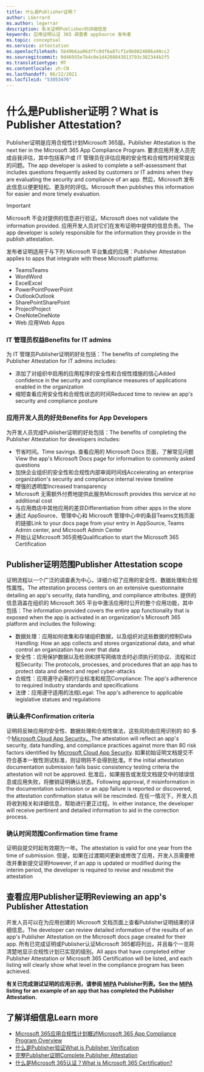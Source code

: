 ```yaml
---
title: 什么是Publisher证明？
author: LGerrard
ms.author: legerrar
description: 有关证明Publisher的详细信息
keywords: 应用证明认证 365 调查表 appSource 发布者
ms.topic: conceptual
ms.service: attestation
ms.openlocfilehash: 5b49b6aa06dffc0df6a87cf1e9b0824806a90cc2
ms.sourcegitcommit: 0d46955e7b4c0e1d4208843813793c382344b2f5
ms.translationtype: MT
ms.contentlocale: zh-CN
ms.lasthandoff: 06/22/2021
ms.locfileid: "53053476"
---
```

# <a name="what-is-publisher-attestation"></a><span data-ttu-id="89111-104">什么是Publisher证明？</span><span class="sxs-lookup"><span data-stu-id="89111-104">What is Publisher Attestation?</span></span>

<span data-ttu-id="89111-105">Publisher证明是应用合规性计划Microsoft 365层。</span><span class="sxs-lookup"><span data-stu-id="89111-105">Publisher Attestation is the next tier in the Microsoft 365 App Compliance Program.</span></span> <span data-ttu-id="89111-106">要求应用开发人员完成自我评估，其中包括客户或 IT 管理员在评估应用的安全性和合规性时经常提出的问题。</span><span class="sxs-lookup"><span data-stu-id="89111-106">The app developer is asked to complete a self-assessment that includes questions frequently asked by customers or IT admins when they are evaluating the security and compliance of an app.</span></span> <span data-ttu-id="89111-107">然后，Microsoft 发布此信息以便更轻松、更及时的评估。</span><span class="sxs-lookup"><span data-stu-id="89111-107">Microsoft then publishes this information for easier and more timely evaluation.</span></span>

> [!IMPORTANT]
> <span data-ttu-id="89111-108">Microsoft 不会对提供的信息进行验证。</span><span class="sxs-lookup"><span data-stu-id="89111-108">Microsoft does not validate the information provided.</span></span> <span data-ttu-id="89111-109">应用开发人员对它们在发布证明中提供的信息负责。</span><span class="sxs-lookup"><span data-stu-id="89111-109">The app developer is solely responsible for the information they provide in the publish attestation.</span></span> 

<span data-ttu-id="89111-110">发布者证明适用于与下列 Microsoft 平台集成的应用：</span><span class="sxs-lookup"><span data-stu-id="89111-110">Publisher Attestation applies to apps that integrate with these Microsoft platforms:</span></span>
- <span data-ttu-id="89111-111">Teams</span><span class="sxs-lookup"><span data-stu-id="89111-111">Teams</span></span>
- <span data-ttu-id="89111-112">Word</span><span class="sxs-lookup"><span data-stu-id="89111-112">Word</span></span>
- <span data-ttu-id="89111-113">Excel</span><span class="sxs-lookup"><span data-stu-id="89111-113">Excel</span></span>
- <span data-ttu-id="89111-114">PowerPoint</span><span class="sxs-lookup"><span data-stu-id="89111-114">PowerPoint</span></span> 
- <span data-ttu-id="89111-115">Outlook</span><span class="sxs-lookup"><span data-stu-id="89111-115">Outlook</span></span>
- <span data-ttu-id="89111-116">SharePoint</span><span class="sxs-lookup"><span data-stu-id="89111-116">SharePoint</span></span>
- <span data-ttu-id="89111-117">Project</span><span class="sxs-lookup"><span data-stu-id="89111-117">Project</span></span>
- <span data-ttu-id="89111-118">OneNote</span><span class="sxs-lookup"><span data-stu-id="89111-118">OneNote</span></span>
- <span data-ttu-id="89111-119">Web 应用</span><span class="sxs-lookup"><span data-stu-id="89111-119">Web Apps</span></span>

### <a name="benefits-for-it-admins"></a><span data-ttu-id="89111-120">IT 管理员权益</span><span class="sxs-lookup"><span data-stu-id="89111-120">Benefits for IT admins</span></span>
<span data-ttu-id="89111-121">为 IT 管理员Publisher证明的好处包括：</span><span class="sxs-lookup"><span data-stu-id="89111-121">The benefits of completing the Publisher Attestation for IT admins includes:</span></span>
-   <span data-ttu-id="89111-122">添加了对组织中启用的应用程序的安全性和合规性措施的信心</span><span class="sxs-lookup"><span data-stu-id="89111-122">Added confidence in the security and compliance measures of applications enabled in the organization</span></span>
-   <span data-ttu-id="89111-123">缩短查看应用安全性和合规性状态的时间</span><span class="sxs-lookup"><span data-stu-id="89111-123">Reduced time to review an app's security and compliance posture</span></span>

### <a name="benefits-for-app-developers"></a><span data-ttu-id="89111-124">应用开发人员的好处</span><span class="sxs-lookup"><span data-stu-id="89111-124">Benefits for App Developers</span></span> 
<span data-ttu-id="89111-125">为开发人员完成Publisher证明的好处包括：</span><span class="sxs-lookup"><span data-stu-id="89111-125">The benefits of completing the Publisher Attestation for developers includes:</span></span> 
-   <span data-ttu-id="89111-126">节省时间。</span><span class="sxs-lookup"><span data-stu-id="89111-126">Time savings.</span></span> <span data-ttu-id="89111-127">查看应用的 Microsoft Docs 页面，了解常见问题</span><span class="sxs-lookup"><span data-stu-id="89111-127">View the app's Microsoft Docs page for information to commonly asked questions</span></span>
-   <span data-ttu-id="89111-128">加快企业组织的安全性和合规性内部审阅时间线</span><span class="sxs-lookup"><span data-stu-id="89111-128">Accelerating an enterprise organization's security and compliance internal review timeline</span></span>
-   <span data-ttu-id="89111-129">增强的透明度</span><span class="sxs-lookup"><span data-stu-id="89111-129">Increased transparency</span></span>
- <span data-ttu-id="89111-130">Microsoft 无需额外付费地提供此服务</span><span class="sxs-lookup"><span data-stu-id="89111-130">Microsoft provides this service at no additional cost</span></span>
-   <span data-ttu-id="89111-131">与应用商店中其他应用的差异</span><span class="sxs-lookup"><span data-stu-id="89111-131">Differentiation from other apps in the store</span></span>
-   <span data-ttu-id="89111-132">通过 AppSource、管理中心和 Microsoft 管理中心中的条目Teams文档页面的链接</span><span class="sxs-lookup"><span data-stu-id="89111-132">Link to your docs page from your entry in AppSource, Teams Admin center, and Microsoft Admin Center</span></span>
-   <span data-ttu-id="89111-133">开始认证Microsoft 365资格</span><span class="sxs-lookup"><span data-stu-id="89111-133">Qualification to start the Microsoft 365 Certification</span></span>


## <a name="publisher-attestation-scope"></a><span data-ttu-id="89111-134">Publisher证明范围</span><span class="sxs-lookup"><span data-stu-id="89111-134">Publisher Attestation scope</span></span>

<span data-ttu-id="89111-135">证明流程以一个广泛的调查表为中心，详细介绍了应用的安全性、数据处理和合规性属性。</span><span class="sxs-lookup"><span data-stu-id="89111-135">The attestation process centers on an extensive questionnaire detailing an app's security, data handling, and compliance attributes.</span></span> <span data-ttu-id="89111-136">提供的信息涵盖在组织的 Microsoft 365 平台中激活应用时公开的整个应用功能，其中包括：</span><span class="sxs-lookup"><span data-stu-id="89111-136">The information provided covers the entire app functionality that is exposed when the app is activated in an organization's Microsoft 365 platform and includes the following:</span></span>

- <span data-ttu-id="89111-137">数据处理：应用如何收集和存储组织数据，以及组织对这些数据的控制</span><span class="sxs-lookup"><span data-stu-id="89111-137">Data Handling: How an app collects and stores organizational data, and what control an organization has over that data</span></span>
- <span data-ttu-id="89111-138">安全性：应用保护数据以及检测和拼写网络攻击时必须执行的协议、流程和过程</span><span class="sxs-lookup"><span data-stu-id="89111-138">Security: The protocols, processes, and procedures that an app has to protect data and detect and repel cyber-attacks</span></span>
- <span data-ttu-id="89111-139">合规性：应用遵守必需的行业标准和规范</span><span class="sxs-lookup"><span data-stu-id="89111-139">Compliance: The app's adherence to required industry standards and specifications</span></span>
- <span data-ttu-id="89111-140">法律：应用遵守适用的法规</span><span class="sxs-lookup"><span data-stu-id="89111-140">Legal: The app's adherence to applicable legislative statues and regulations</span></span>

### <a name="confirmation-criteria"></a><span data-ttu-id="89111-141">确认条件</span><span class="sxs-lookup"><span data-stu-id="89111-141">Confirmation criteria</span></span>

<span data-ttu-id="89111-142">证明将反映应用的安全性、数据处理和合规性做法，这些风险由应用识别的 80 多个[Microsoft Cloud App Security。](https://www.microsoft.com/microsoft-365/enterprise-mobility-security/cloud-app-security)</span><span class="sxs-lookup"><span data-stu-id="89111-142">The attestation will reflect an app's security, data handling, and compliance practices against more than 80 risk factors identified by [Microsoft Cloud App Security](https://www.microsoft.com/microsoft-365/enterprise-mobility-security/cloud-app-security).</span></span> <span data-ttu-id="89111-143">如果初始证明文档提交不符合基本一致性测试标准，则证明将不会得到批准。</span><span class="sxs-lookup"><span data-stu-id="89111-143">If the initial attestation documentation submission fails basic consistency testing criteria the attestation will not be approved.</span></span> <span data-ttu-id="89111-144">批准后，如果报告或发现文档提交中的错误信息或应用失败，将撤销证明确认状态。</span><span class="sxs-lookup"><span data-stu-id="89111-144">Following approval, if misinformation in the documentation submission or an app failure is reported or discovered, the attestation confirmation status will be rescinded.</span></span> <span data-ttu-id="89111-145">在任一情况下，开发人员将收到相关和详细信息，帮助进行更正过程。</span><span class="sxs-lookup"><span data-stu-id="89111-145">In either instance, the developer will receive pertinent and detailed information to aid in the correction process.</span></span>

### <a name="confirmation-time-frame"></a><span data-ttu-id="89111-146">确认时间范围</span><span class="sxs-lookup"><span data-stu-id="89111-146">Confirmation time frame</span></span>

<span data-ttu-id="89111-147">证明自提交时起有效期为一年。</span><span class="sxs-lookup"><span data-stu-id="89111-147">The attestation is valid for one year from the time of submission.</span></span> <span data-ttu-id="89111-148">但是，如果在过渡期间更新或修改了应用，开发人员需要修改并重新提交证明</span><span class="sxs-lookup"><span data-stu-id="89111-148">However, if an app is updated or modified during the interim period, the developer is required to revise and resubmit the attestation</span></span>

## <a name="reviewing-an-apps-publisher-attestation"></a><span data-ttu-id="89111-149">查看应用Publisher证明</span><span class="sxs-lookup"><span data-stu-id="89111-149">Reviewing an app's Publisher Attestation</span></span>

<span data-ttu-id="89111-150">开发人员可以在为应用创建的 Microsoft 文档页面上查看Publisher证明结果的详细信息。</span><span class="sxs-lookup"><span data-stu-id="89111-150">The developer can review detailed information of the results of an app's Publisher Attestation on the Microsoft docs page created for their app.</span></span> <span data-ttu-id="89111-151">所有已完成证明或Publisher认证Microsoft 365都将列出，并且每个一览将清楚地显示合规性计划已实现的级别。</span><span class="sxs-lookup"><span data-stu-id="89111-151">All apps that have completed either Publisher Attestation or Microsoft 365 Certification will be listed, and each listing will clearly show what level in the compliance program has been achieved.</span></span>

<span data-ttu-id="89111-152">**有关已完成测试证明的应用示例，请参阅 [MIPA](https://docs.microsoft.com/microsoft-365-app-certification/teams/iglobe-mipa-your-personal-assistant?pivots=mcas) Publisher列表。**</span><span class="sxs-lookup"><span data-stu-id="89111-152">**See the [MIPA](https://docs.microsoft.com/microsoft-365-app-certification/teams/iglobe-mipa-your-personal-assistant?pivots=mcas) listing for an example of an app that has completed the Publisher Attestation.**</span></span> 

## <a name="learn-more"></a><span data-ttu-id="89111-153">了解详细信息</span><span class="sxs-lookup"><span data-stu-id="89111-153">Learn more</span></span>

* [<span data-ttu-id="89111-154">Microsoft 365应用合规性计划概述</span><span class="sxs-lookup"><span data-stu-id="89111-154">Microsoft 365 App Compliance Program Overview</span></span>](~/overview.md)
* [<span data-ttu-id="89111-155">什么是Publisher验证</span><span class="sxs-lookup"><span data-stu-id="89111-155">What is Publisher Verification</span></span>](https://docs.microsoft.com/azure/active-directory/develop/publisher-verification-overview)
* [<span data-ttu-id="89111-156">完整Publisher证明</span><span class="sxs-lookup"><span data-stu-id="89111-156">Complete Publisher Attestation</span></span>](~/docs/attestation.md)  
* [<span data-ttu-id="89111-157">什么是Microsoft 365认证？</span><span class="sxs-lookup"><span data-stu-id="89111-157">What is Microsoft 365 Certification? </span></span>](~/docs/enterprise-app-certification-guide.md)
